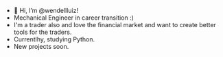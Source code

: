 - 👋 Hi, I’m @wendellluiz!
- Mechanical Engineer in career transition :)
- I'm a trader also and love the financial market and want to create better tools for the traders.
- Currentlhy, studying Python.
- New projects soon.
<!---
wendellluiz/wendellluiz is a ✨ special ✨ repository because its `README.md` (this file) appears on your GitHub profile.
You can click the Preview link to take a look at your changes.
--->
